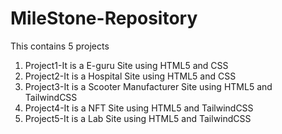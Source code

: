 # MileStone-Repository

This contains 5 projects

1. Project1-It is a E-guru Site using HTML5 and CSS
2. Project2-It is a Hospital Site using HTML5 and CSS
3. Project3-It is a Scooter Manufacturer Site using HTML5 and TailwindCSS
4. Project4-It is a NFT Site using HTML5 and TailwindCSS
5. Project5-It is a Lab Site using HTML5 and TailwindCSS
